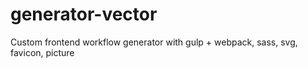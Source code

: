 # generator-vector
Custom frontend workflow generator with gulp + webpack, sass, svg, favicon, picture
